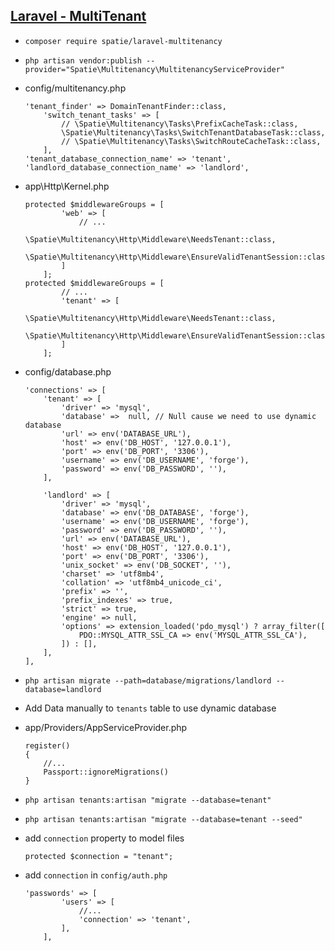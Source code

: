 ## [Laravel - MultiTenant](https://spatie.be/docs/laravel-multitenancy/v1/introduction)

- `composer require spatie/laravel-multitenancy`
- `php artisan vendor:publish --provider="Spatie\Multitenancy\MultitenancyServiceProvider"`
- config/multitenancy.php
	```
    'tenant_finder' => DomainTenantFinder::class,
        'switch_tenant_tasks' => [
	        // \Spatie\Multitenancy\Tasks\PrefixCacheTask::class,
	        \Spatie\Multitenancy\Tasks\SwitchTenantDatabaseTask::class,
	        // \Spatie\Multitenancy\Tasks\SwitchRouteCacheTask::class,
	    ],
	'tenant_database_connection_name' => 'tenant',
 	'landlord_database_connection_name' => 'landlord',
    ```
- app\Http\Kernel.php
	```
    protected $middlewareGroups = [
		    'web' => [
		        // ...
		        \Spatie\Multitenancy\Http\Middleware\NeedsTenant::class,
		        \Spatie\Multitenancy\Http\Middleware\EnsureValidTenantSession::class,
		    ]
		];
	protected $middlewareGroups = [
		    // ...
		    'tenant' => [
		        \Spatie\Multitenancy\Http\Middleware\NeedsTenant::class,
		        \Spatie\Multitenancy\Http\Middleware\EnsureValidTenantSession::class,
		    ]
		];
    ```
- config/database.php
	```
    'connections' => [
        'tenant' => [
            'driver' => 'mysql',
            'database' =>  null, // Null cause we need to use dynamic database
            'url' => env('DATABASE_URL'),
            'host' => env('DB_HOST', '127.0.0.1'),
            'port' => env('DB_PORT', '3306'),
            'username' => env('DB_USERNAME', 'forge'),
            'password' => env('DB_PASSWORD', ''),
        ],

        'landlord' => [
            'driver' => 'mysql',
            'database' => env('DB_DATABASE', 'forge'),
            'username' => env('DB_USERNAME', 'forge'),
            'password' => env('DB_PASSWORD', ''),
            'url' => env('DATABASE_URL'),
            'host' => env('DB_HOST', '127.0.0.1'),
            'port' => env('DB_PORT', '3306'),
            'unix_socket' => env('DB_SOCKET', ''),
            'charset' => 'utf8mb4',
            'collation' => 'utf8mb4_unicode_ci',
            'prefix' => '',
            'prefix_indexes' => true,
            'strict' => true,
            'engine' => null,
            'options' => extension_loaded('pdo_mysql') ? array_filter([
                PDO::MYSQL_ATTR_SSL_CA => env('MYSQL_ATTR_SSL_CA'),
            ]) : [],
        ],
    ],
    ```
-   `php artisan migrate --path=database/migrations/landlord --database=landlord`

- Add Data manually to `tenants` table to use dynamic database

- app/Providers/AppServiceProvider.php
    ```
	register()
    {
        //...
	    Passport::ignoreMigrations()
    }
    ```
- `php artisan tenants:artisan "migrate --database=tenant"`
- `php artisan tenants:artisan "migrate --database=tenant --seed"`
- add `connection` property to model files
	```
    protected $connection = "tenant";
    ```

- add `connection` in `config/auth.php`
	```
    'passwords' => [
	        'users' => [
	        	//...
	            'connection' => 'tenant',
	        ],
	    ],
    ```
